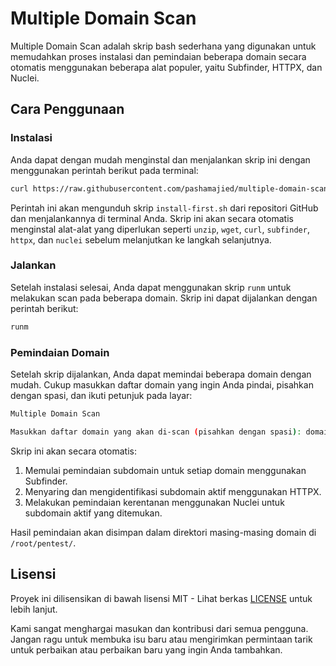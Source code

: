 # Multiple Domain Scan

Multiple Domain Scan adalah skrip bash sederhana yang digunakan untuk memudahkan proses instalasi dan pemindaian beberapa domain secara otomatis menggunakan beberapa alat populer, yaitu Subfinder, HTTPX, dan Nuclei.

## Cara Penggunaan

### Instalasi

Anda dapat dengan mudah menginstal dan menjalankan skrip ini dengan menggunakan perintah berikut pada terminal:

```bash
curl https://raw.githubusercontent.com/pashamajied/multiple-domain-scan/main/install-first.sh | bash
```

Perintah ini akan mengunduh skrip `install-first.sh` dari repositori GitHub dan menjalankannya di terminal Anda. Skrip ini akan secara otomatis menginstal alat-alat yang diperlukan seperti `unzip`, `wget`, `curl`, `subfinder`, `httpx`, dan `nuclei` sebelum melanjutkan ke langkah selanjutnya.

### Jalankan
Setelah instalasi selesai, Anda dapat menggunakan skrip `runm` untuk melakukan scan pada beberapa domain. Skrip ini dapat dijalankan dengan perintah berikut:

```bash
runm
```

### Pemindaian Domain

Setelah skrip dijalankan, Anda dapat memindai beberapa domain dengan mudah. Cukup masukkan daftar domain yang ingin Anda pindai, pisahkan dengan spasi, dan ikuti petunjuk pada layar:

```bash
Multiple Domain Scan

Masukkan daftar domain yang akan di-scan (pisahkan dengan spasi): domain1.com domain2.com domain3.com
```

Skrip ini akan secara otomatis:

1. Memulai pemindaian subdomain untuk setiap domain menggunakan Subfinder.
2. Menyaring dan mengidentifikasi subdomain aktif menggunakan HTTPX.
3. Melakukan pemindaian kerentanan menggunakan Nuclei untuk subdomain aktif yang ditemukan.

Hasil pemindaian akan disimpan dalam direktori masing-masing domain di `/root/pentest/`.

## Lisensi

Proyek ini dilisensikan di bawah lisensi MIT - Lihat berkas [LICENSE](LICENSE) untuk lebih lanjut.

Kami sangat menghargai masukan dan kontribusi dari semua pengguna. Jangan ragu untuk membuka isu baru atau mengirimkan permintaan tarik untuk perbaikan atau perbaikan baru yang ingin Anda tambahkan.
